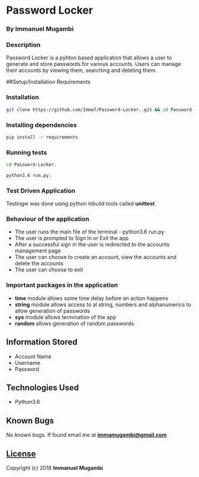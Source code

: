 # Password Locker

### By Immanuel Mugambi

### Description
Password Locker is a pyhton based application that allows a user to generate and store passwords for various accounts. Users can manage their accounts by viewing them, searching and deleting them.

##Setup/Installation Requirements

### Installation 
```bash
git clone https://github.com/Imma7/Password-Locker..git && cd Password-Locker.
```

### Installing dependencies
```bash
pip install -r requirements
```

### Running tests
```bash
cd Password-Locker. 
```
```bash
python3.6 run.py. 
```
### Test Driven Application
Testingw was done using python inbuild tools called **unittest**

### Behaviour of the application
+ The user runs the main file of the terminal - python3.6 run.py
+ The user is prompted to Sign In or Exit the app
+  After a successful sign in the user is redirected to the accounts management page
+ The user can choose to create an account, view the accounts and delete the accounts
+ The user can choose to exit 

### Important packages in the application 
+ **time** module allows some time delay before an action happens
+ **string** module allows access to al string, numbers and alphanumerics to allow generation of passwords
+ **sys** module allows termination of the app
+ **random** allows generation of random passwords

## Information Stored
+ Account Name
+ Username
+ Password

## Technologies Used 
+ Python3.6

## Known Bugs
No known bugs. If found email me at **immamugambi@gmail.com**

## [License](https://github.com/Imma7/Password-Locker./blob/master/LICENSE)
Copyright (c) 2018 **Immanuel Mugambi**
